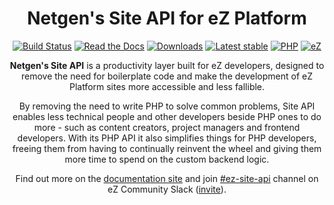 <h1 align="center">Netgen's Site API for eZ Platform</h1>

<div align="center">

[![Build Status](https://img.shields.io/travis/netgen/ezplatform-site-api.svg?style=popout)](https://travis-ci.com/netgen/ezplatform-site-api)
[![Read the Docs](https://img.shields.io/readthedocs/netgen-ezplatform-site-api)](https://docs.netgen.io/projects/site-api/en/latest/)
[![Downloads](https://img.shields.io/packagist/dt/netgen/ezplatform-site-api.svg?style=popout)](https://packagist.org/packages/netgen/ezplatform-site-api)
[![Latest stable](https://img.shields.io/packagist/v/netgen/ezplatform-site-api.svg?style=popout)](https://packagist.org/packages/netgen/ezplatform-site-api)
[![PHP](https://img.shields.io/badge/PHP-%E2%89%A5%207.1-%238892BF.svg)](https://secure.php.net/)
[![eZ](https://img.shields.io/badge/eZ%20Platform-%E2%89%A5%202.4-orange.svg?style=popout)](https://ezplatform.com/)

</div>

<p align="center">
<strong>Netgen's Site API</strong> is a productivity layer built for eZ developers, designed to
remove the need for boilerplate code and make the development of eZ Platform sites more accessible
and less fallible.
</p>

<p align="center">
By removing the need to write PHP to solve common problems, Site API enables less technical people
and other developers beside PHP ones to do more - such as content creators, project managers and
frontend developers. With its PHP API it also simplifies things for PHP developers, freeing them
from having to continually reinvent the wheel and giving them more time to spend on the custom
backend logic.
</p>

<p align="center">
Find out more on the <a href="https://docs.netgen.io/projects/site-api">documentation site</a> and join <a href="https://ezcommunity.slack.com/messages/CMWJL1V1P">#ez-site-api</a> channel on eZ Community Slack (<a href="https://ez-community-on-slack.herokuapp.com/">invite</a>).
</p>

